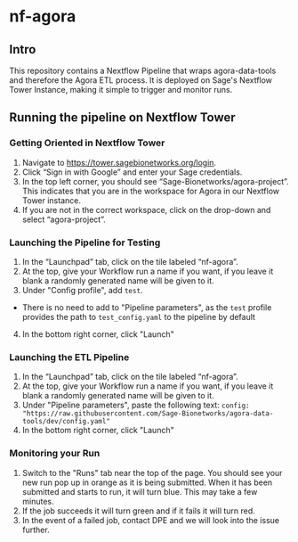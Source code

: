 # nf-agora

## Intro

This repository contains a Nextflow Pipeline that wraps agora-data-tools and therefore the Agora ETL process. It is deployed on Sage's Nextflow Tower Instance, making it simple to trigger and monitor runs. 

## Running the pipeline on Nextflow Tower

### Getting Oriented in Nextflow Tower

1. Navigate to https://tower.sagebionetworks.org/login.
2. Click “Sign in with Google” and enter your Sage credentials.
3. In the top left corner, you should see “Sage-Bionetworks/agora-project”. This indicates that you are in the workspace for Agora in our Nextflow Tower instance.
4. If you are not in the correct workspace, click on the drop-down and select “agora-project”.

### Launching the Pipeline for Testing

1. In the “Launchpad” tab, click on the tile labeled “nf-agora”.
2. At the top, give your Workflow run a name if you want, if you leave it blank a randomly generated name will be given to it.
3. Under "Config profile", add `test`.
* There is no need to add to "Pipeline parameters", as the `test` profile provides the path to `test_config.yaml` to the pipeline by default
4. In the bottom right corner, click "Launch"

### Launching the ETL Pipeline

1. In the “Launchpad” tab, click on the tile labeled “nf-agora”.
2. At the top, give your Workflow run a name if you want, if you leave it blank a randomly generated name will be given to it.
3. Under "Pipeline parameters", paste the following text: 
   `config: "https://raw.githubusercontent.com/Sage-Bionetworks/agora-data-tools/dev/config.yaml"`
4. In the bottom right corner, click "Launch"

### Monitoring your Run

1. Switch to the "Runs" tab near the top of the page. You should see your new run pop up in orange as it is being submitted. When it has been submitted and starts to run, it will turn blue. This may take a few minutes.
2. If the job succeeds it will turn green and if it fails it will turn red.
3. In the event of a failed job, contact DPE and we will look into the issue further.
